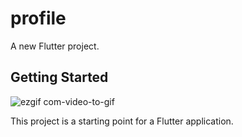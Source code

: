 # profile

A new Flutter project.

## Getting Started

![ezgif com-video-to-gif](https://user-images.githubusercontent.com/52202888/137592049-136ecd73-7c45-47a3-a2db-7d8b46f9cd92.gif)




This project is a starting point for a Flutter application.
